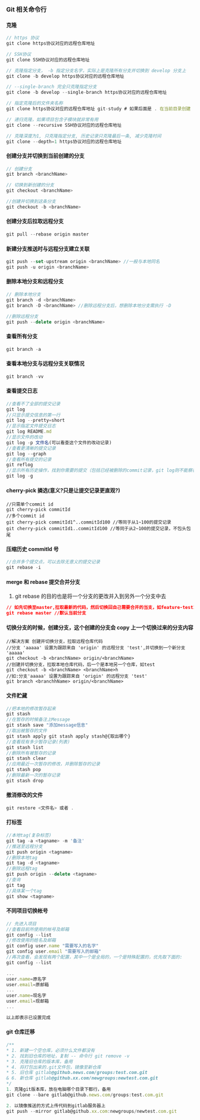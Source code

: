 <!--
 * @Author: your name
 * @Date: 2020-08-13 10:35:46
 * @LastEditTime: 2022-01-05 11:03:04
 * @LastEditors: Please set LastEditors
 * @Description: In User Settings Edit
 * @FilePath: /learningnotes/git/git.md
-->

### Git 相关命令行

#### 克隆

```javascript
// https 协议
git clone https协议对应的远程仓库地址

// SSH协议
git clone SSH协议对应的远程仓库地址

// 克隆指定分支， -b 指定分支名字，实际上是克隆所有分支并切换到 develop 分支上
git clone -b develop https协议对应的远程仓库地址

// --single-branch 完全只克隆指定分支
git clone -b develop --single-branch https协议对应的远程仓库地址

// 指定克隆后的文件夹名称
git clone https协议对应的远程仓库地址 git-study # 如果后面是 . 在当前目录创建

// 递归克隆，如果项目包含子模块就非常有用
git clone --recursive SSH协议对应的远程仓库地址

// 克隆深度为1, 只克隆指定分支, 历史记录只克隆最后一条, 减少克隆时间
git clone --depth=1 https协议对应的远程仓库地址
```

#### 创建分支并切换到当前创建的分支

```javascript
// 创建分支
git branch <branchName>

// 切换到新创建的分支
git checkout <branchName>

//创建并切换到这条分支
git checkout -b <branchName>
```

#### 创建分支后拉取远程分支

```javascript
git pull --rebase origin master
```

#### 新建分支推送时与远程分支建立关联

```javascript
git push --set-upstream origin <branchName> //一般与本地同名
git push -u origin <branchName>
```

#### 删除本地分支和远程分支

```javascript
// 删除本地分支
git branch -d <branchName>
git branch -D <branchName> //删除远程分支后，想删除本地分支需执行 -D

//删除远程分支
git push --delete origin <branchName>
```

#### 查看所有分支

```javascript
git branch -a
```

#### 查看本地分支与远程分支关联情况

```javascript
git branch -vv
```

#### 查看提交日志

```javascript
//查看不了全部的提交记录
git log
//只显示提交信息的第一行
git log --pretty=short
//显示指定文件提交日志
git log README.md
//显示文件的改动
git log -p 文件名(可以看查这个文件的改动记录)
//查看更清晰的提交记录
git log --graph
//查看所有提交的记录
git reflog
//显示所有历史操作，找到你需要的提交（包括已经被删除的commit记录，git log则不能察看已经删除了的commit记录）
git log -g
```

#### cherry-pick 撛选(意义?只是让提交记录更直观?)

```javasrctip
//只需单个commit id
git cherry-pick commitId
//多个commit id
git cherry-pick commitId1^..commitId100 //等同于从1~100的提交记录
git cherry-pick commitId1..commitId100 //等同于从2~100的提交记录，不包头包尾
```

#### 压缩历史 commitId 号

```javascript
//合并多个提交点，可以去除无意义的提交记录
git rebase -i
```

#### merge 和 rebase 提交合并分支

1. git rebase 的目的也是将一个分支的更改并入到另外一个分支中去

```json
// 如先切换至master,拉取最新的代码，然后切换回自己需要合并的当支，如feature-test1.0-w，再执行下方操作
git rebase master //默认当前分支
```

#### 切换分支的时候，创建分支，这个创建的分支会 copy 上一个切换过来的分支内容

```javasript
//解决方案 创建并切换分支，拉取远程仓库代码
//分支 'aaaaa' 设置为跟踪来自 'origin' 的远程分支 'test',并切换到一个新分支 'aaaaa'
git checkout -b <branchName> origin/<branchName>
//创建并切换分支，拉取本地仓库代码，后一个是本地另一个仓库，如test
git checkout -b <branchName> <branchName>h
//如:分支'aaaaa' 设置为跟踪来自 'origin' 的远程分支 'test'
git branch <branchhName> origin/<branchName>
```

#### 文件贮藏

```javascript
//把本地的修改暂存起来
git stash
//在暂存的时候备注上Message
git stash save "添加message信息"
//取出被暂存的文件
git stash apply git stash apply stash@{取出哪个}
//查看现有多少暂存记录(列表)
git stash list
//删除所有被暂存的记录
git stash clear
//应用最近一次暂存的修改，并删除暂存的记录
git stash pop
//删除最新一次的暂存记录
git stash drop
```

#### 撤消修改的文件

```javascript
git restore <文件名> 或者 .
```

#### 打标签

```javascript
//本地tag(复杂标签)
git tag -a <tagname> -m '备注'
//推送至远程分支
git push origin <tagname>
//删除本地tag
git tag -d <tagname>
//删除远程tag
git push origin --delete <tagname>
//查询
git tag
//具体某一个tag
git show <tagname>
```

#### 不同项目切换帐号

```javascript
// 先进入项目
//查看目前所使用的帐号及邮箱
git config --list
//修改使用的姓名及邮箱
git config user.name "需要写入的名字"
git config user.email "需要写入的邮箱"
//再次查看，会发现有两个配置，其中一个是全局的，一个是特殊配置的，优先取下面的:
git config --list

...
user.name=原名字
user.email=原邮箱
...
user.name=现名字
user.email=现邮箱
...

以上即表示已设置完成

```

#### git 仓库迁移

```javascript
/** 
* 1. 新建一个空仓库，必须什么文件都没有
* 2. 找到旧仓库的地址，复制 -- 命令行 git remove -v
* 3. 克隆旧仓库的版本库，备用
* 4. 将打包出来的.git文件包，镜像至新仓库
* 5. 旧仓库 gitlab@github.news.com/groups:test.com.git
& 6. 新仓库 gitlab@github.xx.com/newgroups:newtest.com.git
*/
1. 克隆git版本库，放在电脑哪个目录下都行，备用
git clone --bare gitlab@github.news.com/groups:test.com.git

2. 以镜像推送的方式上传代码到gitlab服务器上
git push --mirror gitlab@github.xx.com:newgroups/newtest.com.git
```
